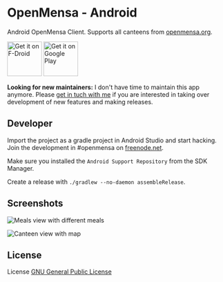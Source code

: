 # OpenMensa - Android

Android OpenMensa Client. Supports all canteens from [openmensa.org](http://openmensa.org/).

[<img src="https://f-droid.org/badge/get-it-on.png"
      alt="Get it on F-Droid"
      height="80">](https://f-droid.org/packages/de.uni_potsdam.hpi.openmensa/)
[<img src="https://play.google.com/intl/en_us/badges/images/generic/en-play-badge.png"
      alt="Get it on Google Play"
      height="80">](https://play.google.com/store/apps/details?id=de.uni_potsdam.hpi.openmensa)

**Looking for new maintainers:** I don't have time to maintain this app anymore. Please [get in tuch with me](https://www.domoritz.de/) if you are interested in taking over development of new features and making releases.

## Developer

Import the project as a gradle project in Android Studio and start hacking. Join the development in #openmensa on [freenode.net](http://freenode.net/).

Make sure you installed the `Android Support Repository` from the SDK Manager.

Create a release with `./gradlew --no-daemon assembleRelease`.


## Screenshots

![Meals view with different meals](https://raw.github.com/domoritz/open-mensa-android/master/screenshots/screenshot_meal.jpg "Meals view")

![Canteen view with map](https://raw.github.com/domoritz/open-mensa-android/master/screenshots/screenshot_canteen.jpg "Canteen view")


## License

License [GNU General Public License](https://www.gnu.org/licenses/gpl.html)
